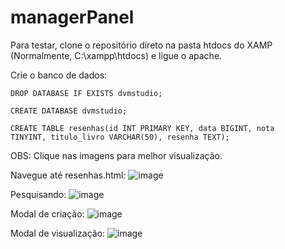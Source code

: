 # managerPanel

Para testar, clone o repositório direto na pasta htdocs do XAMP (Normalmente, C:\xampp\htdocs) e ligue o apache.

Crie o banco de dados:

<code>DROP DATABASE IF EXISTS dvmstudio;</code>

<code>CREATE DATABASE dvmstudio;</code>

<code>CREATE TABLE resenhas(id INT PRIMARY KEY, data BIGINT, nota TINYINT, titulo_livro VARCHAR(50), resenha TEXT);</code>

OBS: Clique nas imagens para melhor visualização.

Navegue até resenhas.html:
![image](https://user-images.githubusercontent.com/49616553/173188569-c781f035-36af-466e-bc29-95ba3b86c21f.png)

Pesquisando:
![image](https://user-images.githubusercontent.com/49616553/173188586-03716514-3603-4ead-b76c-33c6dc3d108e.png)

Modal de criação:
![image](https://user-images.githubusercontent.com/49616553/173188581-07a628e5-7645-4c46-ab12-ada3d98fb947.png)

Modal de visualização:
![image](https://user-images.githubusercontent.com/49616553/173188594-39927be3-e2bd-4aa2-9dfb-6e52fc949806.png)
